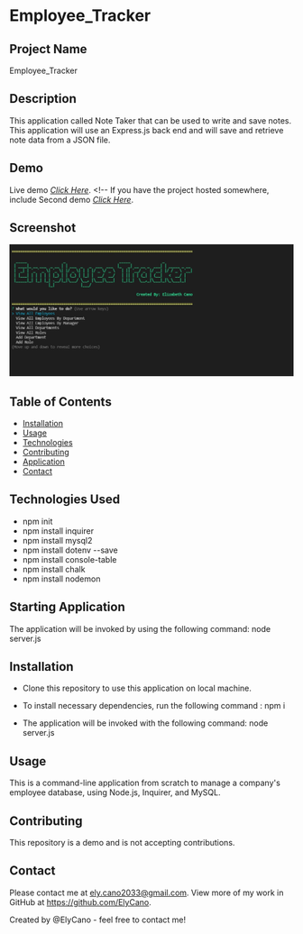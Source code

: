 # Employee_Tracker

## Project Name

Employee_Tracker

## Description

This application called Note Taker that can be used to write and save notes. This application will use an Express.js back end and will save and retrieve note data from a JSON file.

## Demo

Live demo [_Click Here_](https://watch.screencastify.com/v/O3sV2WaRIQWW0LbcHXpB). <!-- If you have the project hosted somewhere, include Second demo [_Click Here_](https://watch.screencastify.com/v/3jIEPVV0syySBYmosKxT).

## Screenshot

![screenshot-pic](https://github.com/ElyCano/Employee_Tracker/blob/main/assets/images/Screenshot.jpg?raw=true)

## Table of Contents

- [Installation](#Installation)
- [Usage](#Usage)
- [Technologies](#Technologies_Used)
- [Contributing](#Contributing)
- [Application](#Starting_Application)
- [Contact](#Contact)

## Technologies Used

- npm init
- npm install inquirer
- npm install mysql2
- npm install dotenv --save
- npm install console-table
- npm install chalk
- npm install nodemon

## Starting Application

The application will be invoked by using the following command:
node server.js

## Installation

- Clone this repository to use this application on local machine.

- To install necessary dependencies, run the following command :
  npm i

- The application will be invoked with the following command:
  node server.js

## Usage

This is a command-line application from scratch to manage a company's employee database, using Node.js, Inquirer, and MySQL.

## Contributing

This repository is a demo and is not accepting contributions.

## Contact

Please contact me at ely.cano2033@gmail.com. View more of my work in GitHub at https://github.com/ElyCano.

Created by @ElyCano - feel free to contact me!
